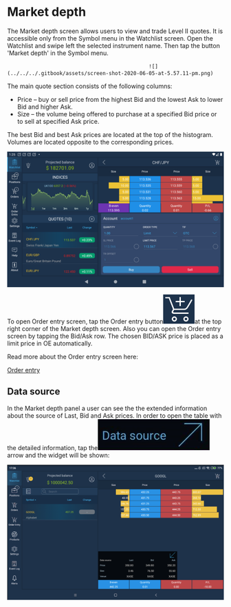 # Market depth

The Market depth screen allows users to view and trade Level II quotes. It is accessible only from the Symbol menu in the Watchlist screen. Open the Watchlist and swipe left the selected instrument name. Then tap the button 'Market depth' in the Symbol menu.

```
                                              ![](../../../.gitbook/assets/screen-shot-2020-06-05-at-5.57.11-pm.png)
```

The main quote section consists of the following columns:

* Price – buy or sell price from the highest Bid and the lowest Ask to lower Bid and higher Ask.
* Size – the volume being offered to purchase at a specified Bid price or to sell at specified Ask price.

The best Bid and best Ask prices are located at the top of the histogram. Volumes are located opposite to the corresponding prices.

![](../../../.gitbook/assets/md++.png)

To open Order entry screen, tap the Order entry button![](<../../../.gitbook/assets/1-kopiya (7) (36).png>)at the top right corner of the Market depth screen. Also you can open the Order entry screen by tapping the Bid/Ask row. The chosen BID/ASK price is placed as a limit price in OE automatically.

Read more about the Order entry screen here:

[Order entry](https://help.za.velocitytrade.com/mobile-applications/phone/tablets/order-entry)

## Data source

In the Market depth panel a user can see the the extended information about the source of Last, Bid and Ask prices. In order to open the table with the detailed information, tap the![](<../../../.gitbook/assets/1627053453914-kopiya (1) (1).jpeg>)arrow and the widget will be shown:

![](../../../.gitbook/assets/md-big.png)
